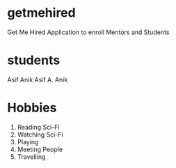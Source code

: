 # getmehired
Get Me Hired Application to enroll Mentors and Students

# students
Asif Anik
Asif A. Anik

# Hobbies
1. Reading Sci-Fi
2. Watching Sci-Fi
3. Playing
4. Meeting People
5. Travelling

